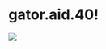 # gator.aid.40!

![](https://user-images.githubusercontent.com/84531761/141757958-e1f4ae7b-7d6f-44b2-8b47-b830ad6e3c98.jpg)
